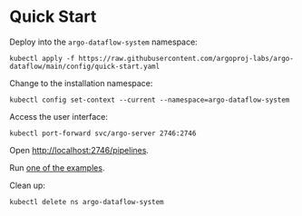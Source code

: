 # Quick Start

Deploy into the `argo-dataflow-system` namespace:

```
kubectl apply -f https://raw.githubusercontent.com/argoproj-labs/argo-dataflow/main/config/quick-start.yaml
```

Change to the installation namespace:

```
kubectl config set-context --current --namespace=argo-dataflow-system
```

Access the user interface:

```
kubectl port-forward svc/argo-server 2746:2746
```

Open [http://localhost:2746/pipelines](http://localhost:2746/pipelines).

Run [one of the examples](EXAMPLES.md).

Clean up:

```
kubectl delete ns argo-dataflow-system
```